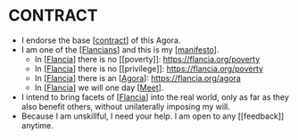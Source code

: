 # CONTRACT

- I endorse the base [[contract]] of this Agora.
- I am one of the [[Flancians]] and this is my [[manifesto]].
  - In [[Flancia]] there is no [[poverty]]: https://flancia.org/poverty
  - In [[Flancia]] there is no [[privilege]]: https://flancia.org/poverty
  - In [[Flancia]] there is an [[Agora]]: https://flancia.org/agora
  - In [[Flancia]] we will one day [[Meet]].
- I intend to bring facets of [[Flancia]] into the real world, only as far as they also benefit others, without unilaterally imposing my will.
- Because I am unskillful, I need your help. I am open to any [[feedback]] anytime.

[//begin]: # "Autogenerated link references for markdown compatibility"
[contract]: contract "CONTRACT"
[flancians]: flancians "Flancians"
[manifesto]: manifesto "Manifesto"
[flancia]: flancia "Flancia"
[agora]: agora "Agora"
[meet]: meet "Meet"
[//end]: # "Autogenerated link references"